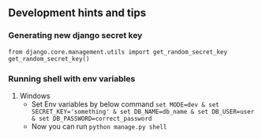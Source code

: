## Development hints and tips

### Generating new django secret key
`from django.core.management.utils import get_random_secret_key`
`get_random_secret_key()`

### Running shell with env variables
1. Windows
    - Set Env variables by below command
    `set MODE=dev & set SECRET_KEY='something' & set DB_NAME=db_name & set DB_USER=user & set DB_PASSWORD=correct_password`
    - Now you can run `python manage.py shell`